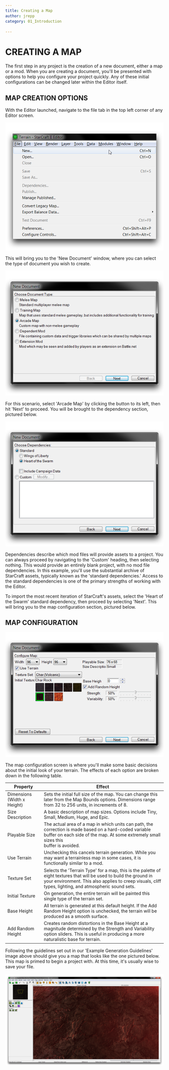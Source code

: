 ```yaml
---
title: Creating a Map
author: jrepp
category: 01_Introduction

---
```

CREATING A MAP
==============

The first step in any project is the creation of a new document, either a map or a mod. When you are creating a document, you'll be presented with options to help you configure your project quickly. Any of these initial configurations can be changed later within the Editor itself.

MAP CREATION OPTIONS
--------------------

With the Editor launched, navigate to the file tab in the top left corner of any Editor screen.

![File Menu](./resources/005_Creating_a_Map01.png)

This will bring you to the 'New Document' window, where you can select the type of document you wish to create.

![Choosing Document Type](./resources/005_Creating_a_Map02.png)

For this scenario, select 'Arcade Map' by clicking the button to its left, then hit 'Next' to proceed. You will be brought to the dependency section, pictured below.

![Choosing Dependency](./resources/005_Creating_a_Map03.png)

Dependencies describe which mod files will provide assets to a project. You can always proceed by navigating to the 'Custom' heading, then selecting nothing. This would provide an entirely blank project, with no mod file dependencies. In this example, you'll use the substantial archive of StarCraft assets, typically known as the 'standard dependencies.' Access to the standard dependencies is one of the primary strengths of working with the Editor.

To import the most recent iteration of StarCraft's assets, select the 'Heart of the Swarm' standard dependency, then proceed by selecting 'Next'. This will bring you to the map configuration section, pictured below.

MAP CONFIGURATION
-----------------

![Example Generation Options](./resources/005_Creating_a_Map04.png)



The map configuration screen is where you'll make some basic decisions about the initial look of your terrain. The effects of each option are broken down in the following table.



| Property                    | Effect                                                       |
| --------------------------- | ------------------------------------------------------------ |
| Dimensions (Width x Height) | Sets the initial full size of the map. You can change this later from the Map Bounds options. Dimensions range from 32 to 256 units, in increments of 8. |
| Size Description            | A basic description of map sizes. Options include Tiny, Small, Medium, Huge, and Epic. |
| Playable Size               | The actual area of a map in which units can path, the correction is made based on a hard-coded variable buffer on each side of the map. At some extremely small sizes this<br/>                buffer is avoided. |
| Use Terrain                 | Unchecking this cancels terrain generation. While you may want a terrainless map in some cases, it is functionally similar to a mod. |
| Texture Set                 | Selects the 'Terrain Type' for a map, this is the palette of eight textures that will be used to build the ground in your environment. This also applies to creep visuals, cliff types, lighting, and atmospheric sound sets. |
| Initial Texture             | On generation, the entire terrain will be painted this single type of the terrain set. |
| Base Height                 | All terrain is generated at this default height. If the Add Random Height option is unchecked, the terrain will be produced as a smooth surface. |
| Add Random Height           | Creates random distortions in the Base Height at a magnitude determined by the Strength and Variability option sliders. This is useful in producing a more naturalistic base for terrain. |

Following the guidelines set out in our 'Example Generation Guidelines' image above should give you a map that looks like the one pictured below. This map is primed to begin a project with. At this time, it's usually wise to save your file.

![Newly Generated Char Rock](./resources/005_Creating_a_Map05.png)



